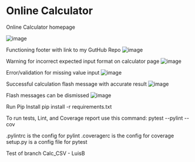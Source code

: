 # Online Calculator

Online Calculator homepage

![image](https://user-images.githubusercontent.com/522095/145614569-cdbb2f8f-566c-48fb-939d-f74a9bfb4ff1.png)

Functioning footer with link to my GutHub Repo
![image](https://user-images.githubusercontent.com/522095/145614849-ff1ff6fb-9ace-4bd3-aff2-a32e7f77a851.png)

Warning for incorrect expected input format on calculator page
![image](https://user-images.githubusercontent.com/522095/145614323-1d287768-07c1-45e0-bfcd-7154414f5bf8.png)

Error/validation for missing value input
![image](https://user-images.githubusercontent.com/522095/145614360-084b5ec9-8d1a-4855-bbbe-edc45ad446a7.png)

Successful calculation flash message with accurate result
![image](https://user-images.githubusercontent.com/522095/145614399-be594097-8a75-43d2-8da2-1940a7262e1e.png)

Flash messages can be dismissed
![image](https://user-images.githubusercontent.com/522095/145614443-348d3b9f-8f34-499c-a385-975ce6cdf190.png)

Run Pip Install
pip install -r requirements.txt

To run tests, Lint, and Coverage report use this command:
pytest  --pylint --cov

.pylintrc is the config for pylint
.coveragerc is the config for coverage
setup.py is a config file for pytest

Test of branch Calc_CSV - LuisB
